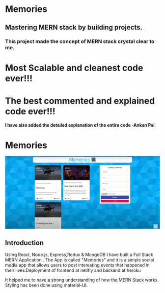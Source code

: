 # Memories 
## Mastering MERN stack by building projects. 
### This project made the concept of MERN stack crystal clear to me.
# Most Scalable and cleanest code ever!!!
# The best commented and explained code ever!!!
#### I have also added the detailed explanation of the entire code -Ankan Pal

# Memories

![](client/picture2.png)


<!--![](client/picture.png)-->



## Introduction

Using React, Node.js, Express,Redux & MongoDB I have built a Full Stack MERN Application . The App is called "Memories" and it is a simple social media app that allows users to post interesting events that happened in their lives.Deployment of frontend at netifly and backend at heroku

It helped me to have a strong understanding of how the MERN Stack works.
Styling has been done using material-UI.


